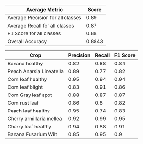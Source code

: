 | Average Metric                    |  Score |
|-----------------------------------|--------|
| Average Precision for all classes | 0.89   |
| Average Recall for all classes    | 0.87   |
| F1 Score for all classes          | 0.88   |
| Overall Accuracy                  | 0.8843 |

| Crop                     | Precision | Recall | F1 Score |
|--------------------------|-----------|--------|----------|
| Banana healthy           | 0.82      | 0.88   | 0.84     |
| Peach Anarsia Lineatella | 0.89      | 0.77   | 0.82     |
| Corn leaf healthy        | 0.95      | 0.94   | 0.94     |
|  Corn leaf blight        | 0.83      | 0.91   | 0.86     |
|  Corn Gray leaf spot     | 0.88      | 0.87   | 0.87     |
|  Corn rust leaf          | 0.86      | 0.8    | 0.82     |
|  Peach leaf healthy      | 0.95      | 0.74   | 0.83     |
| Cherry armillaria mellea | 0.92      | 0.99   | 0.95     |
| Cherry leaf healthy      | 0.94      | 0.88   | 0.91     |
| Banana Fusarium Wilt     | 0.85      | 0.95   | 0.9      |
